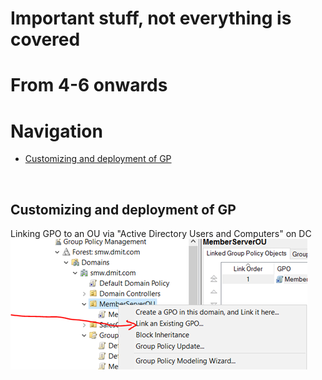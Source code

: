# Important stuff, not everything is covered

# From 4-6 onwards


# Navigation
* [Customizing and deployment of GP](#customizing-and-deployment-of-gp)

<br>

## Customizing and deployment of GP

Linking GPO to an OU via "Active Directory Users and Computers" on DC
![image](../images/Pasted%20image%2020230705215234.png)
